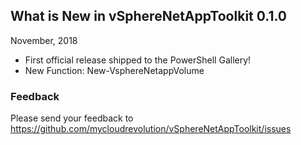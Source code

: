## What is New in vSphereNetAppToolkit 0.1.0
November, 2018

- First official release shipped to the PowerShell Gallery!
- New Function: New-VsphereNetappVolume

### Feedback
Please send your feedback to https://github.com/mycloudrevolution/vSphereNetAppToolkit/issues